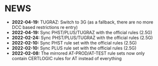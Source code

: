 # NEWS

* **2022-04-19:** TUGRAZ: Switch to 3G (as a fallback, there are no more DCC based restrictions re entry)
* **2022-04-19:** Sync PHST/PLUS/TUGRAZ with the official rules (2.5G)
* **2022-02-24:** Sync PHST/PLUS/TUGRAZ with the official rules (2.5G)
* **2022-02-10:** Sync PHST rule set with the official rules (2.5G)
* **2022-02-10:** Sync PLUS rule set with the official rules (2.5G)
* **2022-02-08:** The mirrored AT-PROD/AT-TEST rule sets now only contain CERTLOGIC rules for AT instead of everything
